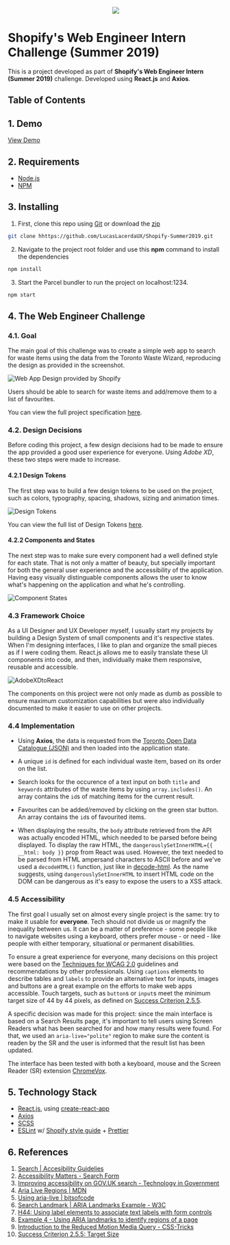 <p align="center">
<img src="http://lacerda.design/Shopify2019/Logo.png"/>
</p>

# Shopify's Web Engineer Intern Challenge (Summer 2019)

This is a project developed as part of **Shopify's Web Engineer Intern (Summer 2019)** challenge. Developed using **React.js** and **Axios**.

## Table of Contents

## 1. Demo

[View Demo](https://lucaslacerdaux.github.io/Shopify-Summer2019/)

## 2. Requirements

- [Node.js](https://nodejs.org/en/)
- [NPM](https://www.npmjs.com/)

## 3. Installing

1. First, clone this repo using [Git](https://git-scm.com/) or download the [zip](https://github.com/LucasLacerdaUX/Shopify-Summer2019/archive/master.zip)

```bash
git clone hhttps://github.com/LucasLacerdaUX/Shopify-Summer2019.git
```

2. Navigate to the project root folder and use this **npm** command to install the dependencies

```bash
npm install
```

3. Start the Parcel bundler to run the project on localhost:1234.

```bash
npm start
```

## 4. The Web Engineer Challenge

### 4.1. Goal

The main goal of this challenge was to create a simple web app to search for waste items using the data from the Toronto Waste Wizard, reproducing the design as provided in the screenshot.

![Web App Design provided by Shopify](http://cdn.shopify.com/static/web-eng-challenge-summer-2019/design.png)

Users should be able to search for waste items and add/remove them to a list of favourites.

You can view the full project specification [here](challenge).

### 4.2. Design Decisions

Before coding this project, a few design decisions had to be made to ensure the app provided a good user experience for everyone. Using _Adobe XD_, these two steps were made to increase.

#### 4.2.1 Design Tokens

The first step was to build a few design tokens to be used on the project, such as colors, typography, spacing, shadows, sizing and animation times.

![Design Tokens](http://lacerda.design/Shopify2019/DesignTokens.png)

You can view the full list of Design Tokens [here](src/styles/tokens).

#### 4.2.2 Components and States

The next step was to make sure every component had a well defined style for each state. That is not only a matter of beauty, but specially important for both the general user experience and the accessibility of the application. Having easy visually distinguable components allows the user to know what's happening on the application and what he's controlling.

![Component States](http://lacerda.design/Shopify2019/Components.png?)

### 4.3 Framework Choice

As a UI Designer and UX Developer myself, I usually start my projects by building a Design System of small components and it's respective states. When I'm designing interfaces, I like to plan and organize the small pieces as if I were coding them. React.js allows me to easily translate these UI components into code, and then, individually make them responsive, reusable and accessible.

![AdobeXDtoReact](http://lacerda.design/Shopify2019/XD2React.png)

The components on this project were not only made as dumb as possible to ensure maximum customization capabilities but were also individually documented to make it easier to use on other projects.

### 4.4 Implementation

- Using **Axios**, the data is requested from the [Toronto Open Data Catalogue (JSON)](https://secure.toronto.ca/cc_sr_v1/data/swm_waste_wizard_APR?limit=1000) and then loaded into the application state.

- A unique `id` is defined for each individual waste item, based on its order on the list.

- Search looks for the occurence of a text input on both `title` and `keywords` attributes of the waste items by using `array.includes()`. An array contains the `id`s of matching items for the current result.

- Favourites can be added/removed by clicking on the green star button. An array contains the `id`s of favourited items.

- When displaying the results, the `body` attribute retrieved from the API was actually encoded HTML, which needed to be parsed before being displayed. To display the raw HTML, the `dangerouslySetInnerHTML={{ __html: body }}` prop from React was used. However, the text needed to be parsed from HTML ampersand characters to ASCII before and we've used a `decodeHTML()` function, just like in [decode-html](https://github.com/intesso/decode-html). As the name suggests, using `dangerouslySetInnerHTML` to insert HTML code on the DOM can be dangerous as it's easy to expose the users to a XSS attack.

### 4.5 Accessibility

The first goal I usually set on almost every single project is the same: try to make it usable for **everyone**. Tech should not divide us or magnify the inequality between us. It can be a matter of preference - some people like to navigate websites using a keyboard, others prefer mouse - or need - like people with either temporary, situational or permanent disabilities.

To ensure a great experience for everyone, many decisions on this project were based on the [Techniques for WCAG 2.0](https://www.w3.org/TR/WCAG20-TECHS/) guidelines and recommendations by other professionals. Using `captions` elements to describe tables and `labels` to provide an alternative text for inputs, images and buttons are a great example on the efforts to make web apps accessible. Touch targets, such as `button`s or `input`s meet the minimum target size of 44 by 44 pixels, as defined on [Success Criterion 2.5.5](https://www.w3.org/WAI/WCAG21/Understanding/target-size.html).

A specific decision was made for this project: since the main interface is based on a Search Results page, it's important to tell users using Screen Readers what has been searched for and how many results were found. For that, we used an `aria-live="polite"` region to make sure the content is readen by the SR and the user is informed that the result list has been updated.

The interface has been tested with both a keyboard, mouse and the Screen Reader (SR) extension [ChromeVox](https://chrome.google.com/webstore/detail/chromevox/kgejglhpjiefppelpmljglcjbhoiplfn?hl=pt-BR).

## 5. Technology Stack

- [React.js](https://reactjs.org), using [create-react-app](https://facebook.github.io/create-react-app)
- [Axios](https://github.com/axios/axios)
- [SCSS](https://sass-lang.com/)
- [ESLint](https://eslint.org/) w/ [Shopify style guide](https://www.npmjs.com/package/eslint-plugin-shopify) + [Prettier](https://github.com/prettier/prettier)

## 6. References

1. [Search | Accesibility Guidelies](http://web-accessibility.carnegiemuseums.org/code/search/)
2. [Accessibility Matters - Search Form](https://www.a11ymatters.com/pattern/accessible-search/)
3. [Improving accessibility on GOV.UK search - Technology in Government](https://gdstechnology.blog.gov.uk/2014/08/14/improving-accessibility-on-gov-uk-search/)
4. [Aria Live Regions | MDN](https://developer.mozilla.org/en-US/docs/Web/Accessibility/ARIA/ARIA_Live_Regions)
5. [Using aria-live | bitsofcode](https://bitsofco.de/using-aria-live/)
6. [Search Landmark | ARIA Landmarks Example - W3C](https://www.w3.org/TR/wai-aria-practices/examples/landmarks/search.html)
7. [H44: Using label elements to associate text labels with form controls](https://www.w3.org/TR/WCAG20-TECHS/H44.html)
8. [Example 4 - Using ARIA landmarks to identify regions of a page](https://www.w3.org/WAI/WCAG21/Techniques/aria/ARIA11)
9. [Introduction to the Reduced Motion Media Query - CSS-Tricks](https://css-tricks.com/introduction-reduced-motion-media-query/)
10. [Success Criterion 2.5.5: Target Size](https://www.w3.org/WAI/WCAG21/Understanding/target-size.html)
